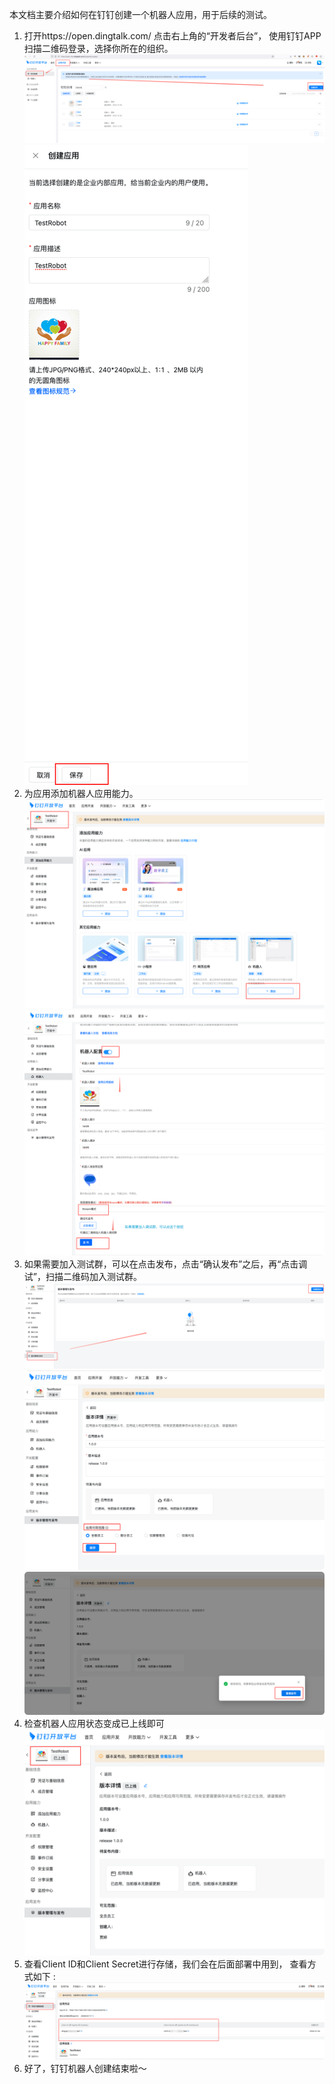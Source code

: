 本文档主要介绍如何在钉钉创建一个机器人应用，用于后续的测试。
1. 打开https://open.dingtalk.com/ 点击右上角的“开发者后台”， 使用钉钉APP扫描二维码登录，选择你所在的组织。
![示例图片](./image(1).png)
![示例图片](./image(2).png)
2. 为应用添加机器人应用能力。
![示例图片](./image(3).png)
![示例图片](./image(4).png)
3. 如果需要加入测试群，可以在点击发布，点击“确认发布”之后，再“点击调试”，扫描二维码加入测试群。 
![示例图片](./image(5).png)
![示例图片](./image(6).png)
![示例图片](./image(7).png)
4. 检查机器人应用状态变成已上线即可 
![示例图片](./image(8).png)
5. 查看Client ID和Client Secret进行存储，我们会在后面部署中用到， 查看方式如下 :
![示例图片](./image(9).png)
6. 好了，钉钉机器人创建结束啦～

